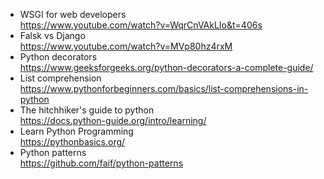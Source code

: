 - WSGI for web developers
<br> https://www.youtube.com/watch?v=WqrCnVAkLIo&t=406s
- Falsk vs Django
<br>https://www.youtube.com/watch?v=MVp80hz4rxM
- Python decorators
<br> https://www.geeksforgeeks.org/python-decorators-a-complete-guide/
- List comprehension
<br> https://www.pythonforbeginners.com/basics/list-comprehensions-in-python
- The hitchhiker's guide to python
<br> https://docs.python-guide.org/intro/learning/
- Learn Python Programming
<br>https://pythonbasics.org/
- Python patterns
<br> https://github.com/faif/python-patterns
